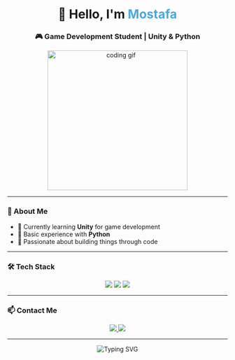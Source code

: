 <!-- Mostafa0Noop/Mostafa0Noop -->

<h1 align="center">👋 Hello, I'm <span style="color:#4DA8DA">Mostafa</span></h1>
<h3 align="center">🎮 Game Development Student | Unity & Python</h3>

<div align="center">
  <img src="https://media.giphy.com/media/qgQUggAC3Pfv687qPC/giphy.gif" width="320" alt="coding gif">
</div>

---

### 🧠 About Me

- 🎯 Currently learning **Unity** for game development  
- 🐍 Basic experience with **Python**
- 🚀 Passionate about building things through code

---

### 🛠️ Tech Stack

<p align="center">
  <img src="https://img.shields.io/badge/Unity-100000?style=for-the-badge&logo=unity&logoColor=white" />
  <img src="https://img.shields.io/badge/C%23-239120?style=for-the-badge&logo=c-sharp&logoColor=white" />
  <img src="https://img.shields.io/badge/Python-3776AB?style=for-the-badge&logo=python&logoColor=white" />
</p>

---

### 📫 Contact Me

<p align="center">
  <a href="mailto:mostafa0954adel@gmail.com">
    <img src="https://img.shields.io/badge/Gmail-D14836?style=for-the-badge&logo=gmail&logoColor=white" />
  </a>
  <a href="https://github.com/Mostafa0Noop">
    <img src="https://img.shields.io/badge/GitHub-181717?style=for-the-badge&logo=github&logoColor=white" />
  </a>
</p>

---

<p align="center">
  <img src="https://readme-typing-svg.herokuapp.com?font=Fira+Code&size=22&duration=2000&pause=1000&color=4DA8DA&center=true&vCenter=true&width=435&lines=Still+learning...+but+growing+every+day!;Step+by+step%2C+I%27m+getting+there!+%F0%9F%92%AA" alt="Typing SVG" />
</p>
